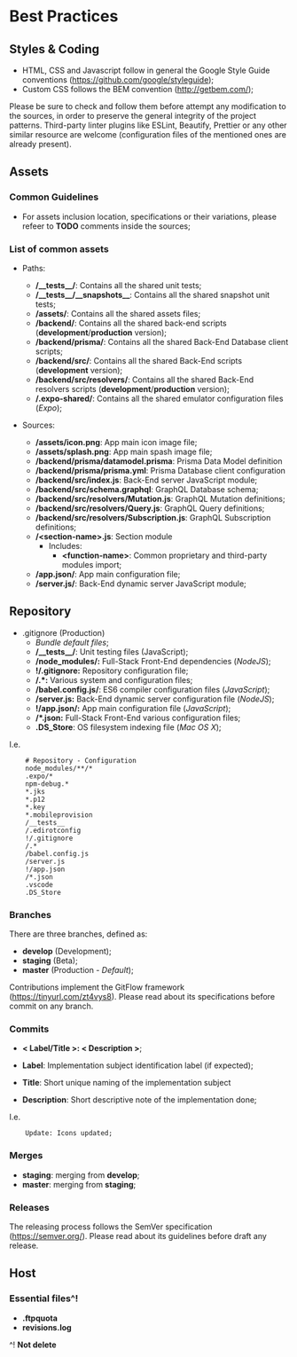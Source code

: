 # Best Practices

## Styles & Coding

- HTML, CSS and Javascript follow in general the Google Style Guide conventions (https://github.com/google/styleguide);
- Custom CSS follows the BEM convention (http://getbem.com/);

Please be sure to check and follow them before attempt any modification to the sources, in order to preserve the general integrity of the project patterns.
Third-party linter plugins like ESLint, Beautify, Prettier or any other similar resource are welcome (configuration files of the mentioned ones are already present).


## Assets

### Common Guidelines

- For assets inclusion location, specifications or their variations, please refeer to __TODO__ comments inside the sources;


### List of common assets

- Paths:
    * __/\_\_tests\_\_/__: Contains all the shared unit tests;
    * __/\_\_tests\_\_/\_\_snapshots\_\___: Contains all the shared snapshot unit tests;
    * __/assets/__: Contains all the shared assets files;
    * __/backend/__: Contains all the shared back-end scripts (__development__/__production__ version);
    * __/backend/prisma/__: Contains all the shared Back-End Database client scripts;
    * __/backend/src/__: Contains all the shared Back-End scripts (__development__ version);
    * __/backend/src/resolvers/__: Contains all the shared Back-End resolvers scripts (__development__/__production__ version);
    * __/.expo-shared/__: Contains all the shared emulator configuration files (_Expo_);

- Sources:
    * __/assets/icon.png__: App main icon image file;
    * __/assets/splash.png__: App main spash image file;
    * __/backend/prisma/datamodel.prisma__: Prisma Data Model definition
    * __/backend/prisma/prisma.yml__: Prisma Database client configuration
    * __/backend/src/index.js__: Back-End server JavaScript module;
    * __/backend/src/schema.graphql__: GraphQL Database schema;
    * __/backend/src/resolvers/Mutation.js__: GraphQL Mutation definitions;
    * __/backend/src/resolvers/Query.js__: GraphQL Query definitions;
    * __/backend/src/resolvers/Subscription.js__: GraphQL Subscription definitions;
    * __/<section-name\>.js__: Section module
        - Includes:
            - __\<function-name\>__: Common proprietary and third-party modules import;
    * __/app.json/__: App main configuration file;
    * __/server.js/__: Back-End dynamic server JavaScript module;

## Repository

- .gitignore (Production)
    * _Bundle default files_;
    * __/\_\_tests\_\_/__: Unit testing files (JavaScript);
    * __/node_modules/:__ Full-Stack Front-End dependencies (_NodeJS_);
    * __!/.gitignore:__ Repository configuration file;
    * __/.*:__ Various system and configuration files;
    * __/babel.config.js/__: ES6 compiler configuration files (_JavaScript_);
    * __/server.js:__ Back-End dynamic server configuration file (_NodeJS_);
    * __!/app.json/:__ App main configuration file (_JavaScript_);
    * __/*.json:__ Full-Stack Front-End various configuration files;
    * __.DS_Store__: OS filesystem indexing file (_Mac OS X_);


I.e.

```
    # Repository - Configuration
    node_modules/**/*
    .expo/*
    npm-debug.*
    *.jks
    *.p12
    *.key
    *.mobileprovision
    /__tests__
    /.edirotconfig
    !/.gitignore
    /.*
    /babel.config.js
    /server.js
    !/app.json
    /*.json
    .vscode
    .DS_Store
```


### Branches

There are three branches, defined as:

- __develop__ (Development);
- __staging__ (Beta);
- __master__ (Production - _Default_);

Contributions implement the GitFlow framework (https://tinyurl.com/zt4vys8).
Please read about its specifications before commit on any branch.

### Commits

- __< Label/Title >: < Description >__;

- __Label__: Implementation subject identification label (if expected);
- __Title__: Short unique naming of the implementation subject
- __Description__: Short descriptive note of the implementation done;

I.e.

```
	Update: Icons updated;
```


### Merges

- __staging__: merging from __develop__;
- __master__: merging from __staging__;


### Releases

The releasing process follows the SemVer specification (https://semver.org/).
Please read about its guidelines before draft any release.


## Host

### Essential files^!

- __.ftpquota__
- __revisions.log__

^! __Not delete__
